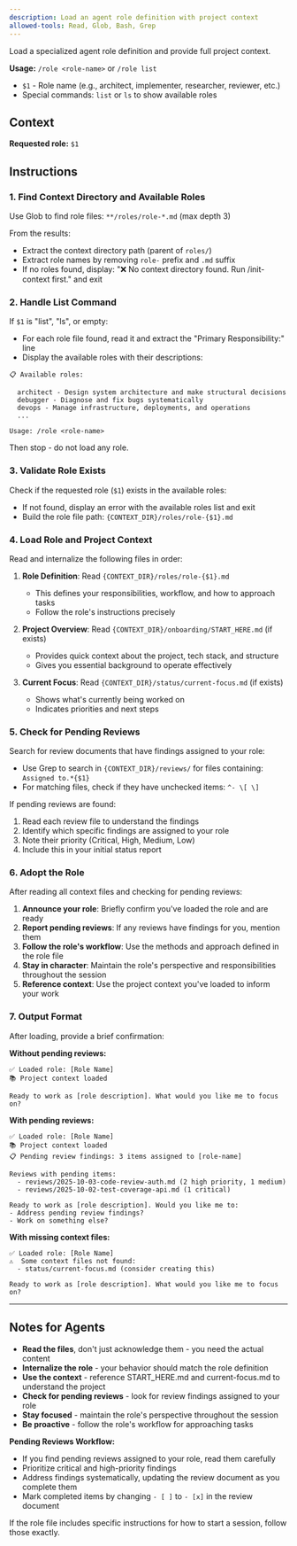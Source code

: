 ```yaml
---
description: Load an agent role definition with project context
allowed-tools: Read, Glob, Bash, Grep
---
```


Load a specialized agent role definition and provide full project context.

**Usage:** `/role <role-name>` or `/role list`
- `$1` - Role name (e.g., architect, implementer, researcher, reviewer, etc.)
- Special commands: `list` or `ls` to show available roles

## Context

**Requested role:** `$1`

## Instructions

### 1. Find Context Directory and Available Roles

Use Glob to find role files: `**/roles/role-*.md` (max depth 3)

From the results:
- Extract the context directory path (parent of `roles/`)
- Extract role names by removing `role-` prefix and `.md` suffix
- If no roles found, display: "❌ No context directory found. Run /init-context first." and exit

### 2. Handle List Command

If `$1` is "list", "ls", or empty:
- For each role file found, read it and extract the "Primary Responsibility:" line
- Display the available roles with their descriptions:

```
📋 Available roles:

  architect - Design system architecture and make structural decisions
  debugger - Diagnose and fix bugs systematically
  devops - Manage infrastructure, deployments, and operations
  ...

Usage: /role <role-name>
```

Then stop - do not load any role.

### 3. Validate Role Exists

Check if the requested role (`$1`) exists in the available roles:
- If not found, display an error with the available roles list and exit
- Build the role file path: `{CONTEXT_DIR}/roles/role-{$1}.md`

### 4. Load Role and Project Context

Read and internalize the following files in order:

1. **Role Definition**: Read `{CONTEXT_DIR}/roles/role-{$1}.md`
   - This defines your responsibilities, workflow, and how to approach tasks
   - Follow the role's instructions precisely

2. **Project Overview**: Read `{CONTEXT_DIR}/onboarding/START_HERE.md` (if exists)
   - Provides quick context about the project, tech stack, and structure
   - Gives you essential background to operate effectively

3. **Current Focus**: Read `{CONTEXT_DIR}/status/current-focus.md` (if exists)
   - Shows what's currently being worked on
   - Indicates priorities and next steps

### 5. Check for Pending Reviews

Search for review documents that have findings assigned to your role:
- Use Grep to search in `{CONTEXT_DIR}/reviews/` for files containing: `Assigned to.*{$1}`
- For matching files, check if they have unchecked items: `^- \[ \]`

If pending reviews are found:
1. Read each review file to understand the findings
2. Identify which specific findings are assigned to your role
3. Note their priority (Critical, High, Medium, Low)
4. Include this in your initial status report

### 6. Adopt the Role

After reading all context files and checking for pending reviews:

1. **Announce your role**: Briefly confirm you've loaded the role and are ready
2. **Report pending reviews**: If any reviews have findings for you, mention them
3. **Follow the role's workflow**: Use the methods and approach defined in the role file
4. **Stay in character**: Maintain the role's perspective and responsibilities throughout the session
5. **Reference context**: Use the project context you've loaded to inform your work

### 7. Output Format

After loading, provide a brief confirmation:

**Without pending reviews:**
```
✅ Loaded role: [Role Name]
📚 Project context loaded

Ready to work as [role description]. What would you like me to focus on?
```

**With pending reviews:**
```
✅ Loaded role: [Role Name]
📚 Project context loaded
📋 Pending review findings: 3 items assigned to [role-name]

Reviews with pending items:
  - reviews/2025-10-03-code-review-auth.md (2 high priority, 1 medium)
  - reviews/2025-10-02-test-coverage-api.md (1 critical)

Ready to work as [role description]. Would you like me to:
- Address pending review findings?
- Work on something else?
```

**With missing context files:**
```
✅ Loaded role: [Role Name]
⚠️  Some context files not found:
  - status/current-focus.md (consider creating this)

Ready to work as [role description]. What would you like me to focus on?
```

---

## Notes for Agents

- **Read the files**, don't just acknowledge them - you need the actual content
- **Internalize the role** - your behavior should match the role definition
- **Use the context** - reference START_HERE.md and current-focus.md to understand the project
- **Check for pending reviews** - look for review findings assigned to your role
- **Stay focused** - maintain the role's perspective throughout the session
- **Be proactive** - follow the role's workflow for approaching tasks

**Pending Reviews Workflow:**
- If you find pending reviews assigned to your role, read them carefully
- Prioritize critical and high-priority findings
- Address findings systematically, updating the review document as you complete them
- Mark completed items by changing `- [ ]` to `- [x]` in the review document

If the role file includes specific instructions for how to start a session, follow those exactly.
